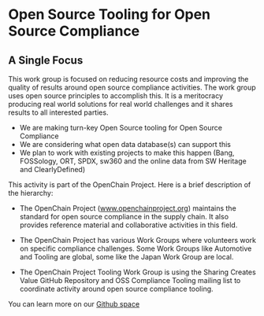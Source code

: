 # Open Source Tooling for Open Source Compliance

## A Single Focus
This work group is focused on reducing resource costs and improving the quality of results around open source compliance activities. The work group uses open source principles to accomplish this. It is a meritocracy producing real world solutions for real world challenges and it shares results to all interested parties.

* We are making turn-key Open Source tooling for Open Source Compliance
* We are considering what open data database(s) can support this
* We plan to work with existing projects to make this happen (Bang, FOSSology, ORT, SPDX, sw360 and the online data from SW Heritage and ClearlyDefined)

This activity is part of the OpenChain Project. Here is a brief description of the hierarchy:

* The OpenChain Project (www.openchainproject.org) maintains the standard for open source compliance in the supply chain. It also provides reference material and collaborative activities in this field.

* The OpenChain Project has various Work Groups where volunteers work on specific compliance challenges. Some Work Groups like Automotive and Tooling are global, some like the Japan Work Group are local.

* The OpenChain Project Tooling Work Group is using the Sharing Creates Value GitHub Repository and OSS Compliance Tooling mailing list to coordinate activity around open source compliance tooling.

You can learn more on our [Github space]( https://github.com/Open-Source-Compliance/Sharing-creates-value/)
